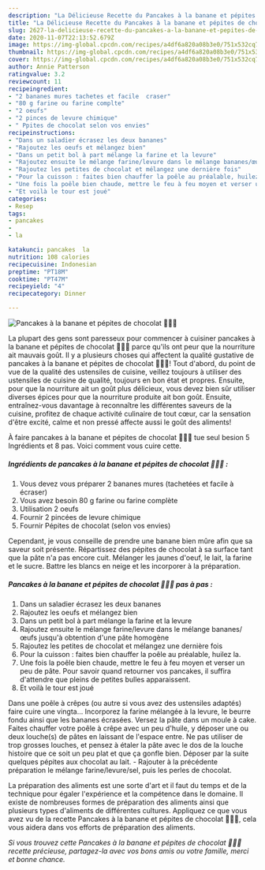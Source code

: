 ```yaml
---
description: "La Délicieuse Recette du Pancakes à la banane et pépites de chocolat 🥞🍫🍌"
title: "La Délicieuse Recette du Pancakes à la banane et pépites de chocolat 🥞🍫🍌"
slug: 2627-la-delicieuse-recette-du-pancakes-a-la-banane-et-pepites-de-chocolat
date: 2020-11-07T22:13:52.679Z
image: https://img-global.cpcdn.com/recipes/a4df6a820a08b3e0/751x532cq70/pancakes-a-la-banane-et-pepites-de-chocolat-🥞🍫🍌-photo-principale-de-la-recette.jpg
thumbnail: https://img-global.cpcdn.com/recipes/a4df6a820a08b3e0/751x532cq70/pancakes-a-la-banane-et-pepites-de-chocolat-🥞🍫🍌-photo-principale-de-la-recette.jpg
cover: https://img-global.cpcdn.com/recipes/a4df6a820a08b3e0/751x532cq70/pancakes-a-la-banane-et-pepites-de-chocolat-🥞🍫🍌-photo-principale-de-la-recette.jpg
author: Annie Patterson
ratingvalue: 3.2
reviewcount: 11
recipeingredient:
- "2 bananes mures tachetes et facile  craser"
- "80 g farine ou farine complte"
- "2 oeufs"
- "2 pinces de levure chimique"
- " Ppites de chocolat selon vos envies"
recipeinstructions:
- "Dans un saladier écrasez les deux bananes"
- "Rajoutez les oeufs et mélangez bien"
- "Dans un petit bol à part mélange la farine et la levure"
- "Rajoutez ensuite le mélange farine/levure dans le mélange bananes/œufs jusqu&#39;à obtention d&#39;une pâte homogène"
- "Rajoutez les petites de chocolat et mélangez une dernière fois"
- "Pour la cuisson : faites bien chauffer la poêle au préalable, huilez la."
- "Une fois la poêle bien chaude, mettre le feu à feu moyen et verser un peu de pâte. Pour savoir quand retourner vos pancakes, il suffira d&#39;attendre que pleins de petites bulles apparaissent."
- "Et voilà le tour est joué"
categories:
- Resep
tags:
- pancakes
- 
- la

katakunci: pancakes  la 
nutrition: 108 calories
recipecuisine: Indonesian
preptime: "PT18M"
cooktime: "PT47M"
recipeyield: "4"
recipecategory: Dinner

---
```



![Pancakes à la banane et pépites de chocolat 🥞🍫🍌](https://img-global.cpcdn.com/recipes/a4df6a820a08b3e0/751x532cq70/pancakes-a-la-banane-et-pepites-de-chocolat-🥞🍫🍌-photo-principale-de-la-recette.jpg)

La plupart des gens sont paresseux pour commencer à cuisiner pancakes à la banane et pépites de chocolat 🥞🍫🍌 parce qu'ils ont peur que la nourriture ait mauvais goût. Il y a plusieurs choses qui affectent la qualité gustative de pancakes à la banane et pépites de chocolat 🥞🍫🍌! Tout d'abord, du point de vue de la qualité des ustensiles de cuisine, veillez toujours à utiliser des ustensiles de cuisine de qualité, toujours en bon état et propres. Ensuite, pour que la nourriture ait un goût plus délicieux, vous devez bien sûr utiliser diverses épices pour que la nourriture produite ait bon goût. Ensuite, entraînez-vous davantage à reconnaître les différentes saveurs de la cuisine, profitez de chaque activité culinaire de tout cœur, car la sensation d'être excité, calme et non pressé affecte aussi le goût des aliments!

<!--inarticleads1-->

À faire pancakes à la banane et pépites de chocolat 🥞🍫🍌 tue seul besion 5 Ingrédients et 8 pas. Voici comment vous cuire cette.

##### Ingrédients de pancakes à la banane et pépites de chocolat 🥞🍫🍌 :

1. Vous devez vous préparer 2 bananes mures (tachetées et facile à écraser)
1. Vous avez besoin 80 g farine ou farine complète
1. Utilisation 2 oeufs
1. Fournir 2 pincées de levure chimique
1. Fournir  Pépites de chocolat (selon vos envies)


Cependant, je vous conseille de prendre une banane bien mûre afin que sa saveur soit présente. Répartissez des pépites de chocolat à sa surface tant que la pâte n&#39;a pas encore cuit. Mélanger les jaunes d&#39;oeuf, le lait, la farine et le sucre. Battre les blancs en neige et les incorporer à la préparation. 

<!--inarticleads2-->

##### Pancakes à la banane et pépites de chocolat 🥞🍫🍌 pas à pas :

1. Dans un saladier écrasez les deux bananes
1. Rajoutez les oeufs et mélangez bien
1. Dans un petit bol à part mélange la farine et la levure
1. Rajoutez ensuite le mélange farine/levure dans le mélange bananes/œufs jusqu&#39;à obtention d&#39;une pâte homogène
1. Rajoutez les petites de chocolat et mélangez une dernière fois
1. Pour la cuisson : faites bien chauffer la poêle au préalable, huilez la.
1. Une fois la poêle bien chaude, mettre le feu à feu moyen et verser un peu de pâte. Pour savoir quand retourner vos pancakes, il suffira d&#39;attendre que pleins de petites bulles apparaissent.
1. Et voilà le tour est joué


Dans une poêle à crêpes (ou autre si vous avez des ustensiles adaptés) faire cuire une vingta… Incorporez la farine mélangée à la levure, le beurre fondu ainsi que les bananes écrasées. Versez la pâte dans un moule à cake. Faites chauffer votre poêle à crêpe avec un peu d&#39;huile, y déposer une ou deux louche(s) de pâtes en laissant de l&#39;espace entre. Ne pas utiliser de trop grosses louches, et pensez à étaler la pâte avec le dos de la louche histoire que ce soit un peu plat et que ça gonfle bien. Déposer par la suite quelques pépites aux chocolat au lait. - Rajouter à la précédente préparation le mélange farine/levure/sel, puis les perles de chocolat. 

<!--inarticleads1-->

<p>
La préparation des aliments est une sorte d'art et il faut du temps et de la technique pour égaler l'expérience et la compétence dans le domaine. Il existe de nombreuses formes de préparation des aliments ainsi que plusieurs types d'aliments de différentes cultures. Appliquez ce que vous avez vu de la recette Pancakes à la banane et pépites de chocolat 🥞🍫🍌, cela vous aidera dans vos efforts de préparation des aliments.
</p>

<p>
<i>Si vous trouvez cette Pancakes à la banane et pépites de chocolat 🥞🍫🍌 recette précieuse, partagez-la avec vos bons amis ou votre famille, merci et bonne chance.</i>
</p>

